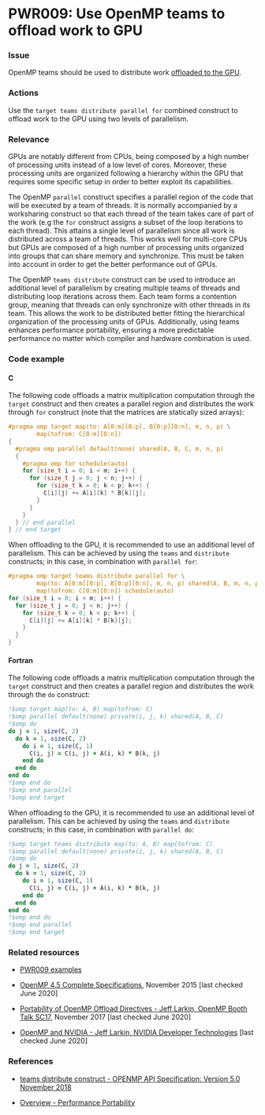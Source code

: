 # PWR009: Use OpenMP teams to offload work to GPU

### Issue

OpenMP teams should be used to distribute work
[offloaded to the GPU](../../Glossary/Offloading.md).

### Actions

Use the `target teams distribute parallel for` combined construct to offload
work to the GPU using two levels of parallelism.

### Relevance

GPUs are notably different from CPUs, being composed by a high number of
processing units instead of a low level of cores. Moreover, these processing
units are organized following a hierarchy within the GPU that requires some
specific setup in order to better exploit its capabilities.

The OpenMP `parallel` construct specifies a parallel region of the code that
will be executed by a team of threads. It is normally accompanied by a
worksharing construct so that each thread of the team takes care of part of the
work (e.g the `for` construct assigns a subset of the loop iterations to each
thread). This attains a single level of parallelism since all work is
distributed across a team of threads. This works well for multi-core CPUs but
GPUs are composed of a high number of processing units organized into groups
that can share memory and synchronize. This must be taken into account in order
to get the better performance out of GPUs.

The OpenMP `teams distribute` construct can be used to introduce an additional
level of parallelism by creating multiple teams of threads and distributing loop
iterations across them. Each team forms a contention group, meaning that threads
can only synchronize with other threads in its team. This allows the work to be
distributed better fitting the hierarchical organization of the processing units
of GPUs. Additionally, using teams enhances performance portability, ensuring a
more predictable performance no matter which compiler and hardware combination
is used.

### Code example

#### C

The following code offloads a matrix multiplication computation through the
`target` construct and then creates a parallel region and distributes the work
through `for` construct (note that the matrices are statically sized arrays):

```c
#pragma omp target map(to: A[0:m][0:p], B[0:p][0:n], m, n, p) \
        map(tofrom: C[0:m][0:n])
{
  #pragma omp parallel default(none) shared(A, B, C, m, n, p)
  {
    #pragma omp for schedule(auto)
    for (size_t i = 0; i < m; i++) {
      for (size_t j = 0; j < n; j++) {
        for (size_t k = 0; k < p; k++) {
          C[i][j] += A[i][k] * B[k][j];
        }
      }
    }
  } // end parallel
} // end target
```

When offloading to the GPU, it is recommended to use an additional level of
parallelism. This can be achieved by using the `teams` and `distribute`
constructs; in this case, in combination with `parallel for`:

```c
#pragma omp target teams distribute parallel for \
        map(to: A[0:m][0:p], B[0:p][0:n], m, n, p) shared(A, B, m, n, p) \
        map(tofrom: C[0:m][0:n]) schedule(auto)
for (size_t i = 0; i < m; i++) {
  for (size_t j = 0; j < n; j++) {
    for (size_t k = 0; k < p; k++) {
      C[i][j] += A[i][k] * B[k][j];
    }
  }
}
```

#### Fortran

The following code offloads a matrix multiplication computation through the
`target` construct and then creates a parallel region and distributes the work
through the `do` construct:

```fortran
!$omp target map(to: A, B) map(tofrom: C)
!$omp parallel default(none) private(i, j, k) shared(A, B, C)
!$omp do
do j = 1, size(C, 2)
  do k = 1, size(C, 2)
    do i = 1, size(C, 1)
      C(i, j) = C(i, j) + A(i, k) * B(k, j)
    end do
  end do
end do
!$omp end do
!$omp end parallel
!$omp end target
```

When offloading to the GPU, it is recommended to use an additional level of
parallelism. This can be achieved by using the `teams` and `distribute`
constructs; in this case, in combination with `parallel do`:

```fortran
!$omp target teams distribute map(to: A, B) map(tofrom: C)
!$omp parallel default(none) private(i, j, k) shared(A, B, C)
!$omp do
do j = 1, size(C, 2)
  do k = 1, size(C, 2)
    do i = 1, size(C, 1)
      C(i, j) = C(i, j) + A(i, k) * B(k, j)
    end do
  end do
end do
!$omp end do
!$omp end parallel
!$omp end target
```

### Related resources

* [PWR009 examples](https://github.com/codee-com/open-catalog/tree/main/Checks/PWR009/)

* [OpenMP 4.5 Complete Specifications](https://www.openmp.org/wp-content/uploads/openmp-4.5.pdf),
November 2015 [last checked June 2020]

* [Portability of OpenMP Offload Directives - Jeff Larkin, OpenMP Booth Talk SC17](https://www.openmp.org/wp-content/uploads/SC17-OpenMPBooth_jlarkin.pdf),
November 2017 [last checked June 2020]

* [OpenMP and NVIDIA - Jeff Larkin, NVIDIA Developer Technologies](https://www.openmp.org/wp-content/uploads/SC13_OpenMP_and_NVIDIA.pdf)
[last checked June 2020]

### References

* [teams distribute construct - OPENMP API Specification: Version 5.0 November 2018](https://www.openmp.org/spec-html/5.0/openmpsu73.html#x100-3540002.13.11)

* [Overview - Performance Portability](https://performanceportability.org/perfport/overview/)
